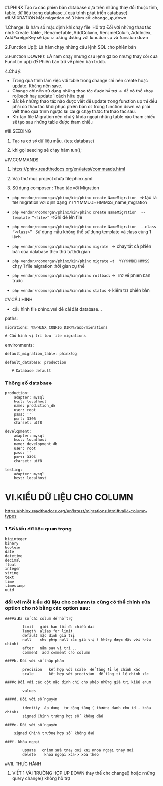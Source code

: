 #I.PHINX
Tạo ra các phiên bản  database dựa trên những thay đổi  thuộc tính, table, dữ liệu trong database..( quá trình phát triển database)
#II.MIGRATION
 Một migration  có 3  hàm số: change,up,down
 
 1.Change: là hàm số mặc định khi chạy file. Hỗ trợ Đối với những thao tác như: Create Table , RenameTable ,AddColumn, RenameColum, AddIndex, AddForeignKey sẽ tạo ra tương đương với function up và function down
 
 2.Function Up(): Là hàm  chạy những  câu lệnh SQL cho phiên bản
 
 3.Function DOWN(): LÀ hàm chạy những câu lệnh gỡ bỏ những thay đổi của Function up() để Phiên bản trở về phiên bản trước.
 
 4.Chú ý:
 -  Trong quá trình làm việc với table trong change chỉ nên create hoặc update. Không nên save.
 -  Change chỉ nên sử dụng những thao tác được hỗ trợ => để có thể chạy rollback hay update 1 cách hiệu quả
 -  Bất kể những  thao tác nào được viết để update trong function up thì đều phải  có thao tác khôi phục phiên bản cũ  trong function down và  phải viết theo qua trình ngược lại   cái gì chạy trước thì  thao tác sau.
 -  Khi tạo  file Migration nên chú ý khóa ngoại  những table nào  tham chiếu  sẽ tạo sau những table được tham chiếu
 
#III.SEEDING
1.	Tạo ra cơ sở dữ liệu mẫu.   (test database)

2. khi gọi seeding sẽ chạy hàm run();

#IV.COMMANDS
1. https://phinx.readthedocs.org/en/latest/commands.html

2.	Vào thư mục project  chứa file phinx.yml

3.  Sử dụng composer : Thao tác  với Migration

-	 ```php vendor/robmorgan/phinx/bin/phinx create NameMigration ``` => tạo ra file migration với định dạng YYYYMMDDHHMMSS_name_migration

-	```	php vendor/robmorgan/phinx/bin/phinx create NameMigration  --template “<file>” ```  =>Ghi đè lên file

-	```php vendor/robmorgan/phinx/bin/phinx create NameMigration  --class “<class>” ```  Sử dụng mẫu
không thể sử dụng template và class cùng 1 lệnh

- ```php vendor/robmorgan/phinx/bin/phinx migrate ```    => chạy tất cả phiên bản của database theo thứ tự thời gian

-	```	php vendor/robmorgan/phinx/bin/phinx migrate –t  YYYYMMDDHHMMSS     ``` chạy 1 file migration  thời gian cụ thể

-	```	php vendor/robmorgan/phinx/bin/phinx rollback ```  => Trở về phiên bản trước

-	```	php vendor/robmorgan/phinx/bin/phinx status ``` => kiểm tra phiên bản

#V.CẤU HÌNH
* cấu hình file phinx.yml để  cài đặt database…

paths:

    migrations: %%PHINX_CONFIG_DIR%%/app/migrations
    
	# Cấu hình vị trí lưu file migrations
	
environments:

    default_migration_table: phinxlog
    
    default_database: production
    
       # Database default	
       
### Thông số database
    production:
        adapter: mysql
        host: localhost
        name: production_db
        user: root
        pass: ''
        port: 3306
        charset: utf8

    development:
        adapter: mysql
        host: localhost
        name: development_db
        user: root
        pass: ''
        port: 3306
        charset: utf8

    testing:
        adapter: mysql
        host: localhost

# VI.KIỂU DỮ LIỆU CHO COLUMN

https://phinx.readthedocs.org/en/latest/migrations.html#valid-column-types

### 1 Số kiểu dữ liệu quan trọng 
```
biginteger
binary
boolean
date
datetime
decimal
float
integer
string
text
time
timestamp
uuid
```

   ### đối với mỗi kiểu dữ liệu cho column ta cũng có thể chỉnh sửa option cho nó bằng các option sau:
   
	####a.Đa số các colum đề hỗ trợ
	
```
		limit	giới hạn tối đa chiều dài
		length	alias for limit
		default	mặc định giá trị 
		null	cho phép null các giá trị ( không được đặt với khóa chính)
		after	nằm sau vị trí ..
		comment	 add comment cho column
```
	####b. Đối với số thập phân

```
		precision	kết hợp với scale  để tăng tỉ lệ chính xác
		scale		kết hợp với precision  để tăng tỉ lệ chính xác
```

	####c Đối với các cột mặc định chỉ cho phép những giá trị kiểu enum
	
```
		values
```
	####d. Đối với số nguyên

```
		identity  áp dụng  tự động tăng ( thường danh cho id - khóa chính)
		signed Chỉnh trường hợp số  không dấu
```
	####e. Đối với số nguyên

```
	signed Chỉnh trường hợp số  không dấu

```
	###f. khóa ngoại
	
```
		update   chỉnh sửa thay đổi khi khóa ngoại thay đổi
		delete	  khóa ngoại xóa-> xóa theo
```
#VII. THỰC HÀNH
 
 1. VIẾT 1 VÀI TRƯỜNG HỢP UP DOWN  thay thế cho change()  hoặc những query change() không hỗ trợ
